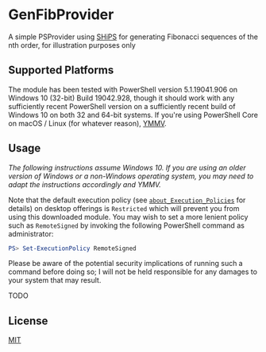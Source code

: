 # GenFibProvider

A simple PSProvider using [SHiPS](https://www.powershellgallery.com/packages/SHiPS/0.8.1) for generating Fibonacci sequences of the nth order, for illustration purposes only

## Supported Platforms

The module has been tested with PowerShell version 5.1.19041.906 on Windows 10 (32-bit) Build 19042.928, though it should work with any sufficiently recent PowerShell version on a sufficiently recent build of Windows 10 on both 32 and 64-bit systems. If you're using PowerShell Core on macOS / Linux (for whatever reason), [YMMV](https://dictionary.cambridge.org/dictionary/english/ymmv).

## Usage

_The following instructions assume Windows 10. If you are using an older version of Windows or a non-Windows operating system, you may need to adapt the instructions accordingly and YMMV._

Note that the default execution policy (see [`about_Execution_Policies`](https://docs.microsoft.com/en-us/powershell/module/microsoft.powershell.core/about/about_execution_policies?view=powershell-7.1) for details) on desktop offerings is `Restricted` which will prevent you from using this downloaded module. You may wish to set a more lenient policy such as `RemoteSigned` by invoking the following PowerShell command as administrator:

```powershell
PS> Set-ExecutionPolicy RemoteSigned
```

Please be aware of the potential security implications of running such a command before doing so; I will not be held responsible for any damages to your system that may result.

TODO

## License

[MIT](./LICENSE)
